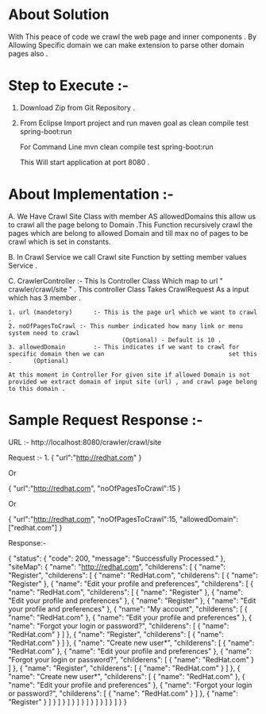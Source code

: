# About Solution
With This peace of code we crawl the web page and inner components . By Allowing Specific domain we can make extension to parse other domain pages also .

# Step to Execute :- 

1) Download Zip from Git Repository .

2) From Eclipse Import project and run maven goal as
	clean compile test spring-boot:run
	
	For Command Line 
	mvn clean compile test spring-boot:run
	
	This Will start application at port 8080 .
	
	
# About Implementation :-

A. We Have Crawl Site Class with member AS allowedDomains this allow us to crawl all the page belong to Domain .This Function recursively crawl the pages which are belong to allowed Domain and till max no of pages to be crawl which is set in constants.    

B. In Crawl Service we call Crawl site Function by setting member values Service .

C. CrawlerController :- This Is Controller Class Which map to url " crawler/crawl/site " . This controller Class Takes CrawlRequest As a input which has  3 member .

	1. url (mandetory)		:- This is the page url which we want to crawl .
	2. noOfPagesToCrawl	:- This number indicated how many link or menu system need to crawl
									(Optional) - Default is 10 .
	3. allowedDomain		:- This indicates if we want to crawl for specific domain then we can 									set this .		(Optional)
	
	At this moment in Controller For given site if allowed Domain is not provided we extract domain of input site (url) , and crawl page belong to this domain .
	
	  	 
# Sample Request Response :-

URL :- http://localhost:8080/crawler/crawl/site

Request :- 
1.
{
"url":"http://redhat.com"
}

Or

{
"url":"http://redhat.com",
"noOfPagesToCrawl":15
}

Or

{
"url":"http://redhat.com",
"noOfPagesToCrawl":15,
"allowedDomain":["redhat.com"]
}

Response:- 


{
    "status": {
        "code": 200,
        "message": "Successfully Processed."
    },
    "siteMap": {
        "name": "http://redhat.com",
        "childerens": [
            {
                "name": "Register",
                "childerens": [
                    {
                        "name": "RedHat.com",
                        "childerens": [
                            {
                                "name": "Register"
                            },
                            {
                                "name": "Edit your profile and preferences",
                                "childerens": [
                                    {
                                        "name": "RedHat.com",
                                        "childerens": [
                                            {
                                                "name": "Register"
                                            },
                                            {
                                                "name": "Edit your profile and preferences"
                                            },
                                            {
                                                "name": "Register"
                                            },
                                            {
                                                "name": "Edit your profile and preferences"
                                            },
                                            {
                                                "name": "My account",
                                                "childerens": [
                                                    {
                                                        "name": "RedHat.com"
                                                    },
                                                    {
                                                        "name": "Edit your profile and preferences"
                                                    },
                                                    {
                                                        "name": "Forgot your login or password?",
                                                        "childerens": [
                                                            {
                                                                "name": "RedHat.com"
                                                            }
                                                        ]
                                                    },
                                                    {
                                                        "name": "Register",
                                                        "childerens": [
                                                            {
                                                                "name": "RedHat.com"
                                                            }
                                                        ]
                                                    },
                                                    {
                                                        "name": "Create new user*",
                                                        "childerens": [
                                                            {
                                                                "name": "RedHat.com"
                                                            },
                                                            {
                                                                "name": "Edit your profile and preferences"
                                                            },
                                                            {
                                                                "name": "Forgot your login or password?",
                                                                "childerens": [
                                                                    {
                                                                        "name": "RedHat.com"
                                                                    }
                                                                ]
                                                            },
                                                            {
                                                                "name": "Register",
                                                                "childerens": [
                                                                    {
                                                                        "name": "RedHat.com"
                                                                    }
                                                                ]
                                                            },
                                                            {
                                                                "name": "Create new user*",
                                                                "childerens": [
                                                                    {
                                                                        "name": "RedHat.com"
                                                                    },
                                                                    {
                                                                        "name": "Edit your profile and preferences"
                                                                    },
                                                                    {
                                                                        "name": "Forgot your login or password?",
                                                                        "childerens": [
                                                                            {
                                                                                "name": "RedHat.com"
                                                                            }
                                                                        ]
                                                                    },
                                                                    {
                                                                        "name": "Register"
                                                                    }
                                                                ]
                                                            }
                                                        ]
                                                    }
                                                ]
                                            }
                                        ]
                                    }
                                ]
                            }
                        ]
                    }
                ]
            }
        ]
    }
}

